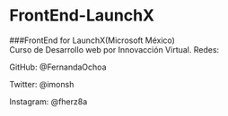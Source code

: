 # FrontEnd-LaunchX
###FrontEnd for  LaunchX(Microsoft México)<br>
Curso de  Desarrollo web  por Innovacción Virtual.
Redes:

GitHub: @FernandaOchoa

Twitter: @imonsh

Instagram: @fherz8a
